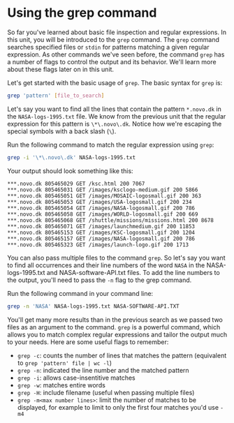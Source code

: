 # Using the grep command

So far you've learned about basic file inspection and regular expressions. In this unit, you will be introduced to the `grep` command.
The `grep` command searches specified files or `stdin` for patterns matching a given regular expression.
As other commands we've seen before, the command `grep` has a number of flags to control the output and its behavior. We'll learn more about these flags later on in this unit.

Let's get started with the basic usage of `grep`. The basic syntax for `grep` is:

```bash
grep 'pattern' [file_to_search]
```

Let's say you want to find all the lines that contain the pattern `*.novo.dk` in the `NASA-logs-1995.txt` file. We know from the previous unit that the regular expression for this pattern is `\*\.novo\.dk`. Notice how we're escaping the special symbols with a back slash (`\`).

Run the following command to match the regular expression using `grep`:

```bash
grep -i '\*\.novo\.dk' NASA-logs-1995.txt
```

Your output should look something like this:

```output
***.novo.dk 805465029 GET /ksc.html 200 7067
***.novo.dk 805465031 GET /images/ksclogo-medium.gif 200 5866
***.novo.dk 805465051 GET /images/MOSAIC-logosmall.gif 200 363
***.novo.dk 805465053 GET /images/USA-logosmall.gif 200 234
***.novo.dk 805465054 GET /images/NASA-logosmall.gif 200 786
***.novo.dk 805465058 GET /images/WORLD-logosmall.gif 200 669
***.novo.dk 805465068 GET /shuttle/missions/missions.html 200 8678
***.novo.dk 805465071 GET /images/launchmedium.gif 200 11853
***.novo.dk 805465153 GET /images/KSC-logosmall.gif 200 1204
***.novo.dk 805465157 GET /images/NASA-logosmall.gif 200 786
***.novo.dk 805465323 GET /images/launch-logo.gif 200 1713
```

You can also pass multiple files to the command `grep`. So let's say you want to find all occurrences and their line numbers of the word `NASA` in the NASA-logs-1995.txt and NASA-software-API.txt files.
To add the line numbers to the output, you'll need to pass the `-n` flag to the grep command.

Run the following command in your command line:

```bash
grep -n 'NASA' NASA-logs-1995.txt NASA-SOFTWARE-API.TXT
```

You'll get many more results than in the previous search as we passed two files as an argument to the command.
`grep` is a powerful command, which allows you to match complex regular expressions and tailor the output much to your needs. Here are some useful flags to remember:

- `grep -c`: counts the number of lines that matches the pattern (equivalent to `grep 'pattern' file | wc -l`)
- `grep -n`: indicated the line number and the matched pattern
- `grep -i`: allows case-insentitive matches
- `grep -w`: matches entire words
- `grep -H`: include filename (useful when passing multiple files)
- `grep -m<max number lines>`: limit the number of matches to be displayed, for example to limit to only the first four matches you'd use `-m4`